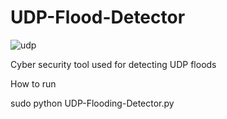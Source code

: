 # UDP-Flood-Detector

![udp](https://github.com/user-attachments/assets/f57704c2-fd0c-41f2-a432-d385cf7ce0e3)


Cyber security tool used for detecting UDP floods

How to run

sudo python UDP-Flooding-Detector.py
